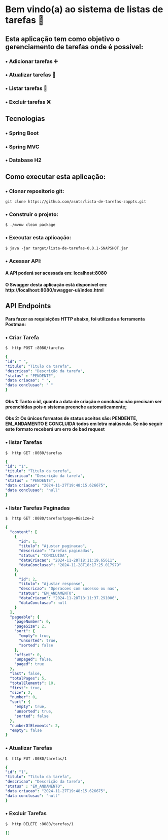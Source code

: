 # Bem vindo(a) ao sistema de listas de tarefas 📝 #

## Esta aplicação tem como objetivo o gerenciamento de tarefas onde é possivel:

### • Adicionar tarefas ➕
### • Atualizar tarefas 🔄
### • Listar tarefas 📃
### • Excluir tarefas ❌

## Tecnologias

### • Spring Boot
### • Spring MVC
### • Database H2

## Como executar esta aplicação:

### • Clonar repositorio git:

` git clone https://github.com/asnts/lista-de-tarefas-zappts.git `


### • Construir o projeto:
` $ ./mvnw clean package `

### • Executar esta aplicação:
` $ java -jar target/lista-de-tarefas-0.0.1-SNAPSHOT.jar `
### • Acessar API:
#### A API poderá ser acessada em: localhost:8080
#### O Swagger desta aplicação está disponivel em: http://localhost:8080/swagger-ui/index.html

## API Endpoints
#### Para fazer as requisições HTTP abaixo, foi utilizada a ferramenta Postman:

### • Criar Tarefa

` $  http POST :8080/tarefas `
 

```yaml
{
"id": " ",
"titulo": "Titulo da tarefa",
"descricao": "Descrição da tarefa",
"status" : "PENDENTE",
"data criacao": " ",
"data conclusao": " "
} 

``` 
#### Obs 1: Tanto o id, quanto a data de criação e conclusão não precisam ser preenchidas pois o sistema preenche automaticamente; <br> 
#### Obs 2: Os únicos formatos de status aceitos são: PENDENTE, EM_ANDAMENTO E CONCLUIDA todos em letra maiúscula. Se não seguir este formato receberá um erro de bad request


### • listar Tarefas

` $  http GET :8080/tarefas `

```yaml
{
"id": "1",
"titulo": "Titulo da tarefa",
"descricao": "Descrição da tarefa",
"status" : "PENDENTE",
"data criacao": "2024-11-27T19:48:15.626675",
"data conclusao": "null"
} 

``` 

### • listar Tarefas Paginadas

` $  http GET :8080/tarefas?page=0&size=2 `

```yaml
{
  "content": [
    {
      "id": 1,
      "titulo": "Ajustar paginacao",
      "descricao": "Tarefas paginadas",
      "status": "CONCLUIDA",
      "dataCriacao": "2024-11-28T18:11:19.65611",
      "dataConclusao": "2024-11-28T18:17:25.017979"
    },
    {
      "id": 2,
      "titulo": "Ajustar response",
      "descricao": "Operacoes com sucesso ou nao",
      "status": "EM_ANDAMENTO",
      "dataCriacao": "2024-11-28T18:11:37.291006",
      "dataConclusao": null
    }
  ],
  "pageable": {
    "pageNumber": 0,
    "pageSize": 2,
    "sort": {
      "empty": true,
      "unsorted": true,
      "sorted": false
    },
    "offset": 0,
    "unpaged": false,
    "paged": true
  },
  "last": false,
  "totalPages": 5,
  "totalElements": 10,
  "first": true,
  "size": 2,
  "number": 0,
  "sort": {
    "empty": true,
    "unsorted": true,
    "sorted": false
  },
  "numberOfElements": 2,
  "empty": false
}

``` 


### • Atualizar Tarefas

` $  http PUT :8080/tarefas/1 `

```yaml
{
"id": "1",
"titulo": "Titulo da tarefa",
"descricao": "Descrição da tarefa",
"status" : "EM_ANDAMENTO",
"data criacao": "2024-11-27T19:48:15.626675",
"data conclusao": "null"
} 

``` 


### • Excluir Tarefas

` $  http DELETE :8080/tarefas/1 `

```yaml
[]

``` 
